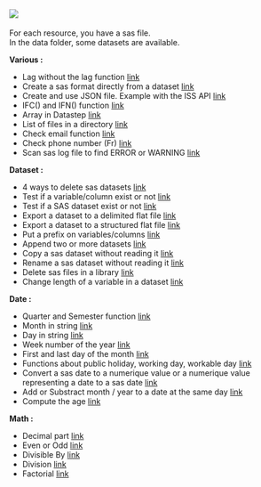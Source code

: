 
![](https://support.sas.com/images/SAS_TPTK_logo.gif)
---

For each resource, you have a sas file.  
In the data folder, some datasets are available.  

**Various :**  

- Lag without the lag function [link](https://github.com/NicoDupont/Resources/blob/master/SAS/Various/lag_without_lag_function.md)
- Create a sas format directly from a dataset [link](https://github.com/NicoDupont/Resources/blob/master/SAS/Various/create_format_with_a_dataset.md)
- Create and use JSON file. Example with the ISS API [link](https://github.com/NicoDupont/Resources/blob/master/SAS/Various/use_the_json_format.sas)
- IFC() and IFN() function [link](https://github.com/NicoDupont/Resources/blob/master/SAS/Various/ifc_and_ifn_function.sas)
- Array in Datastep [link](https://github.com/NicoDupont/Resources/blob/master/SAS/Various/an_array_in_a_datastep.sas)
- List of files in a directory [link](https://github.com/NicoDupont/Resources/blob/master/SAS/Various/list_of_files_in_a_directory.sas)
- Check email function [link](https://github.com/NicoDupont/Resources/blob/master/SAS/Various/check_email_function.sas)
- Check phone number (Fr) [link](https://github.com/NicoDupont/Resources/blob/master/SAS/Various/check_phone_number.sas)
- Scan sas log file to find ERROR or WARNING [link](https://github.com/NicoDupont/Resources/blob/master/SAS/Various/scan_log.sas)



**Dataset :**  

- 4 ways to delete sas datasets [link](https://github.com/NicoDupont/Resources/blob/master/SAS/Dataset/delete_dataset.md)
- Test if a variable/column exist or not [link](https://github.com/NicoDupont/Resources/blob/master/SAS/Dataset/var_exist.md)
- Test if a SAS dataset exist or not [link](https://github.com/NicoDupont/Resources/blob/master/SAS/Dataset/dataset_exist.sas)
- Export a dataset to a delimited flat file [link](https://github.com/NicoDupont/Resources/blob/master/SAS/Dataset/export_dataset_to_a_text_file.sas)
- Export a dataset to a structured flat file [link](https://github.com/NicoDupont/Resources/blob/master/SAS/Dataset/export_dataset_to_a_structured_flat_file.sas)
- Put a prefix on variables/columns [link](https://github.com/NicoDupont/Resources/blob/master/SAS/Dataset/prefix_on_variable.sas)
- Append two or more datasets [link](https://github.com/NicoDupont/Resources/blob/master/SAS/Dataset/append_dataset.sas)
- Copy a sas dataset without reading it [link](https://github.com/NicoDupont/Resources/blob/master/SAS/Dataset/copy_dataset.sas)
- Rename a sas dataset without reading it [link](https://github.com/NicoDupont/Resources/blob/master/SAS/Dataset/rename_dataset.sas)
- Delete sas files in a library [link](https://github.com/NicoDupont/Resources/blob/master/SAS/Dataset/delete_sas_files_library.sas)
- Change length of a variable in a dataset [link](https://github.com/NicoDupont/Resources/blob/master/SAS/Dataset/change_length_dataset.sas)


**Date :**

- Quarter and Semester function [link](https://github.com/NicoDupont/Resources/blob/master/SAS/Date/quarter_and_semester_function.sas)
- Month  in string [link](https://github.com/NicoDupont/Resources/blob/master/SAS/Date/month.sas)
- Day in string [link](https://github.com/NicoDupont/Resources/blob/master/SAS/Date/day.sas)
- Week number of the year [link](https://github.com/NicoDupont/Resources/blob/master/SAS/Date/week_number.sas)
- First and last day of the month [link](https://github.com/NicoDupont/Resources/blob/master/SAS/Date/first_and_last_day_of_the_month.sas)
- Functions about public holiday, working day, workable day [link](https://github.com/NicoDupont/Resources/blob/master/SAS/Date/public_holiday_working_workable_day.sas)
- Convert a sas date to a numerique value or a numerique value representing a date to a sas date [link](https://github.com/NicoDupont/Resources/blob/master/SAS/Date/num_to_date_or_date_to_num.sas)
- Add or Substract month / year to a date at the same day [link](https://github.com/NicoDupont/Resources/blob/master/SAS/Date/add_month_year.sas)
- Compute the age [link](https://github.com/NicoDupont/Resources/blob/master/SAS/Date/compute_age.sas)


**Math :**

- Decimal part [link](https://github.com/NicoDupont/Resources/blob/master/SAS/Math/decimal_part.sas)
- Even or Odd [link](https://github.com/NicoDupont/Resources/blob/master/SAS/Math/is_even_or_odd.sas)
- Divisible By [link](https://github.com/NicoDupont/Resources/blob/master/SAS/Math/is_divisible_by.sas)
- Division [link](https://github.com/NicoDupont/Resources/blob/master/SAS/Math/division.sas)
- Factorial [link](https://github.com/NicoDupont/Resources/blob/master/SAS/Math/factorial.sas)
